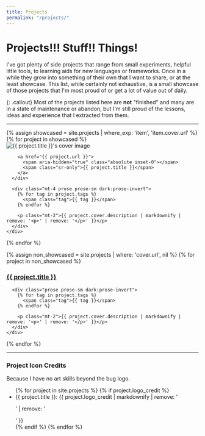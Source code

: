 ```yaml
---
title: Projects
permalink: "/projects/"
---
```


# Projects!!! Stuff!! Things!

I've got plenty of side projects that range from small experiments, helpful
little tools, to learning aids for new languages or frameworks. Once in a
while they grow into something of their own that I want to share, or at the
least showcase. This list, while certainly not exhaustive, is a small showcase
of those projects that I'm most proud of or get a lot of value out of daily.

{: .callout}
Most of the projects listed here are **not** "finished" and many are in a state
of maintenance or abandon, but I'm still proud of the lessons, ideas and
experience that I extracted from them.

---

<div class="mt-6 grid grid-cols-1 gap-x-8 gap-y-8 sm:grid-cols-2 sm:gap-y-10 lg:grid-cols-3 not-prose">
  {% assign showcased = site.projects | where_exp: 'item', 'item.cover.url' %}
  {% for project in showcased %}
    <div class="group">
      <div class="relative">
        <div class="overflow-hidden bg-gray-100">
          <img src="{{ project.cover.url }}" alt="{{ project.title }}'s cover image" class="object-center object-cover">
        </div>

        <a href="{{ project.url }}">
          <span aria-hidden="true" class="absolute inset-0"></span>
          <span class="sr-only">{{ project.title }}</span>
        </a>
      </div>

      <div class="mt-4 prose prose-sm dark:prose-invert">
        {% for tag in project.tags %}
          <span class="tag">{{ tag }}</span>
        {% endfor %}

        <p class="mt-2">{{ project.cover.description | markdownify | remove: '<p>' | remove: '</p>' }}</p>
      </div>
    </div>
  {% endfor %}
</div>

<div class="mt-6 grid grid-cols-1 gap-x-8 gap-y-8 not-prose w-full">
  {% assign non_showcased = site.projects | where: 'cover.url', nil %}
  {% for project in non_showcased %}
    <div class="group">
      <div class="mt-4 flex items-center justify-between text-base font-medium text-gray-900 space-x-8 relative">
        <h3>
          <a href="{{ project.url }}">
            <span aria-hidden="true" class="absolute inset-0"></span>
            {{ project.title }}
          </a>
        </h3>
      </div>

      <div class="prose prose-sm dark:prose-invert">
        {% for tag in project.tags %}
          <span class="tag">{{ tag }}</span>
        {% endfor %}

        <p class="mt-2">{{ project.cover.description | markdownify | remove: '<p>' | remove: '</p>' }}</p>
      </div>
    </div>
  {% endfor %}
</div>

---

### Project Icon Credits
Because I have no art skills beyond the bug logo.

<ul class="w-full">
  {% for project in site.projects  %}
    {% if project.logo_credit %}
      <li><span class="text-xs font-mono">{{ project.title }}: {{ project.logo_credit | markdownify | remove: '<p>' | remove: '</p>' }}</span></li>
    {% endif %}
  {% endfor %}
</ul>
